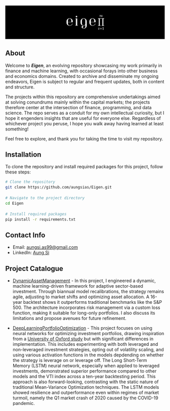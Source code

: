 ![Eigen](eigen.png)

## About

Welcome to ***Eigen***, an evolving repository showcasing my work primarily in finance and machine learning, with occasional forays into other business and economics domains. Created to archive and disseminate my ongoing endeavors, Eigen is subject to regular and frequent updates, both in content and structure.

The projects within this repository are comprehensive undertakings aimed at solving conundrums mainly within the capital markets; the projects therefore center at the intersection of finance, programming, and data science. The repo serves as a conduit for my own intellectual curiosity, but I hope it engenders insights that are useful for everyone else. Regardless of whichever project you peruse, I hope you walk away having learned at least something!

Feel free to explore, and thank you for taking the time to visit my repository.

## Installation

To clone the repository and install required packages for this project, follow these steps:

```bash
# Clone the repository
git clone https://github.com/aungsias/Eigen.git

# Navigate to the project directory
cd Eigen

# Install required packages
pip install -r requirements.txt
```

## Contact Info

- Email: [aungsi.as99@gmail.com](mailto:aungsi.as99@gmail.com)
- LinkedIn: [Aung Si](https://www.linkedin.com/in/aungsi99)

## Project Catalogue

- [DynamicAssetManagement](DynamicAssetManagement) - In this project, I engineered a dynamic, machine learning-driven framework for adaptive sector-based investment. Through biannual model recalibrations, the strategy remains agile, adjusting to market shifts and optimizing asset allocation. A 16-year backtest shows it outperforms traditional benchmarks like the S&P 500. The architecture incorporates risk management via a custom loss function, making it suitable for long-only portfolios. I also discuss its limitations and propose avenues for future refinement.

- [DeepLearningPortfolioOptimization](DeepLearningPortfolioOptimization) - This project focuses on using neural networks for optimizing investment portfolios, drawing inspiration from a [University of Oxford study](DeepLearningPortfolioOptimization/reference_paper/DeepLearningForPortfolioOptimization_Oxford.pdf) but with significant differences in implementation. This includes experimenting with both leveraged and non-leveraged investment strategies, opting out of volatility scaling, and using various activation functions in the models depdending on whether the strategy is leverage on or leverage off. The Long Short-Term Memory (LSTM) neural network, especially when applied to leveraged investments, demonstrated superior performance compared to other models and the VTI index across a ten-year backtesting period. This approach is also forward-looking, contrasting with the static nature of traditional Mean-Variance Optimization techniques. The LSTM models showed resilience and outperformance even within regimes of market turmoil, namely the Q1 market crash of 2020 caused by the COVID-19 pandemic.
